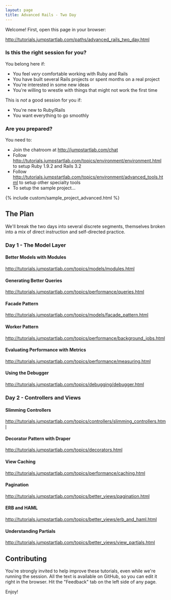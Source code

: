 ```yaml
---
layout: page
title: Advanced Rails - Two Day
---
```


Welcome! First, open this page in your browser:

http://tutorials.jumpstartlab.com/paths/advanced_rails_two_day.html

### Is this the right session for you?

You belong here if:

* You feel *very* comfortable working with Ruby and Rails
* You have built several Rails projects or spent months on a real project
* You're interested in some new ideas
* You're willing to wrestle with things that might not work the first time

This is *not* a good session for you if:

* You're new to Ruby/Rails
* You want everything to go smoothly

### Are you prepared?

You need to:

* Join the chatroom at http://jumpstartlab.com/chat
* Follow http://tutorials.jumpstartlab.com/topics/environment/environment.html to setup Ruby 1.9.2 and Rails 3.2
* Follow http://tutorials.jumpstartlab.com/topics/environment/advanced_tools.html to setup other specialty tools
* To setup the sample project...

{% include custom/sample_project_advanced.html %}

## The Plan

We'll break the two days into several discrete segments, themselves broken into a mix of direct instruction and self-directed practice.

### Day 1 - The Model Layer

#### Better Models with Modules

http://tutorials.jumpstartlab.com/topics/models/modules.html

#### Generating Better Queries

http://tutorials.jumpstartlab.com/topics/performance/queries.html

#### Facade Pattern

http://tutorials.jumpstartlab.com/topics/models/facade_pattern.html

#### Worker Pattern

http://tutorials.jumpstartlab.com/topics/performance/background_jobs.html

#### Evaluating Performance with Metrics

http://tutorials.jumpstartlab.com/topics/performance/measuring.html

#### Using the Debugger

http://tutorials.jumpstartlab.com/topics/debugging/debugger.html

### Day 2 - Controllers and Views

#### Slimming Controllers

http://tutorials.jumpstartlab.com/topics/controllers/slimming_controllers.html

#### Decorator Pattern with Draper

http://tutorials.jumpstartlab.com/topics/decorators.html

#### View Caching

http://tutorials.jumpstartlab.com/topics/performance/caching.html

#### Pagination

http://tutorials.jumpstartlab.com/topics/better_views/pagination.html

#### ERB and HAML

http://tutorials.jumpstartlab.com/topics/better_views/erb_and_haml.html

#### Understanding Partials

http://tutorials.jumpstartlab.com/topics/better_views/view_partials.html

## Contributing

You're strongly invited to help improve these tutorials, even while we're running the session. All the text is available on GitHub, so you can edit it right in the browser. Hit the "Feedback" tab on the left side of any page.

Enjoy!